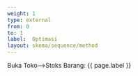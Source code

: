 ```yaml
---
weight: 1
type: external
from: 0
to: 1
label:  Optimasi
layout: skema/sequence/method
---
```

Buka Toko-->Stoks Barang: {{ page.label }}
